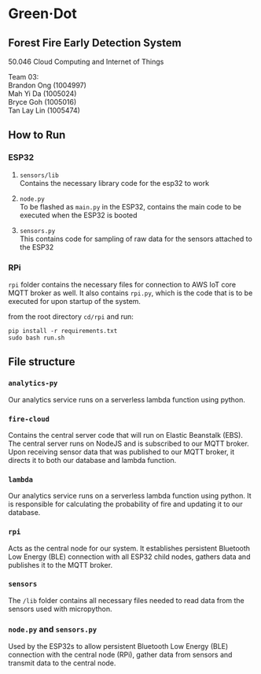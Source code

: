 # Green·Dot
## Forest Fire Early Detection System
50.046 Cloud Computing and Internet of Things

Team 03: \
Brandon Ong (1004997) \
Mah Yi Da (1005024) \
Bryce Goh (1005016) \
Tan Lay Lin (1005474) 

## How to Run

### ESP32
1. `sensors/lib` \
Contains the necessary library code for the esp32 to work

2. `node.py` \
To be flashed as `main.py` in the ESP32, contains the main code to be executed when the ESP32 is booted

3. `sensors.py` \
This contains code for sampling of raw data for the sensors attached to the ESP32

### RPi
`rpi` folder contains the necessary files for connection to AWS IoT core MQTT broker as well. It also contains `rpi.py`, which is the code that is to be executed for upon startup of the system.

from the root directory `cd/rpi` and run:
```
pip install -r requirements.txt
sudo bash run.sh
```

## File structure

### ```analytics-py```
Our analytics service runs on a serverless lambda function using python. 

### ```fire-cloud```
Contains the central server code that will run on Elastic Beanstalk (EBS). The central server runs on NodeJS and is subscribed to our MQTT broker. Upon receiving sensor data that was published to our MQTT broker, it directs it to both our database and lambda function.

### ```lambda```
Our analytics service runs on a serverless lambda function using python. It is responsible for calculating the probability of fire and updating it to our database.

### ```rpi```
Acts as the central node for our system. It establishes persistent Bluetooth Low Energy (BLE) connection with all ESP32 child nodes, gathers data and publishes it to the MQTT broker.

### ```sensors```
The `/lib` folder contains all necessary files needed to read data from the sensors used with micropython.

### ```node.py``` and ```sensors.py```
Used by the ESP32s to allow persistent Bluetooth Low Energy (BLE) connection with the central node (RPi), gather data from sensors and transmit data to the central node.